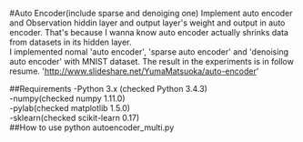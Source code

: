#Auto Encoder(include sparse and denoiging one)
Implement auto encoder and Observation hiddin layer and output layer's weight and output in auto encoder. That's because I wanna know auto encoder actually shrinks data from datasets in its hidden layer.  
I implemented nomal 'auto encoder', 'sparse auto encoder' and 'denoising auto encoder' with MNIST dataset.
The result in the experiments is in follow resume.
'http://www.slideshare.net/YumaMatsuoka/auto-encoder'

##Requirements
-Python 3.x (checked Python 3.4.3)  
-numpy(checked numpy 1.11.0)  
-pylab(checked matplotlib 1.5.0)  
-sklearn(checked scikit-learn 0.17)  
##How to use
python autoencoder_multi.py
